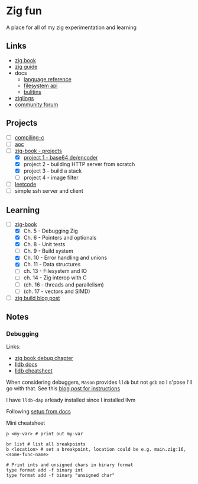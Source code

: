 # Zig fun

A place for all of my zig experimentation and learning

## Links

- [zig book](https://pedropark99.github.io/zig-book/)
- [zig guide](https://zig.guide/master/)
- docs
  - [language reference](https://ziglang.org/documentation/master/)
  - [filesystem api](https://ziglang.org/documentation/master/std/#std.fs)
  - [bulitins](https://ziglang.org/documentation/master/#Builtin-Functions)
- [ziglings](https://codeberg.org/ziglings/exercises/#ziglings)
- [community forum](https://ziggit.dev/)

## Projects

- [ ] [compiling-c](./projects/compiling-c/README.md)
- [ ] [aoc](./projects/aoc/README.md)
- [ ] [zig-book - projects](https://pedropark99.github.io/zig-book/)
  - [x] [project 1 - base64 de/encoder](./projects/zig-book/project-1/main.zig)
  - [x] project 2 - building HTTP server from scratch
  - [x] project 3 - build a stack
  - [ ] project 4 - image filter
- [ ] [leetcode](./projects/leetcode/README.md)
- [ ] simple ssh server and client

## Learning

- [ ] [zig-book](https://pedropark99.github.io/zig-book/)
  - [x] Ch. 5 - Debugging Zig
  - [x] Ch. 6 - Pointers and optionals
  - [x] Ch. 8 - Unit tests
  - [ ] Ch. 9 - Build system
  - [x] Ch. 10 - Error handling and unions
  - [x] Ch. 11 - Data structures
  - [ ] ch. 13 - Filesystem and IO
  - [ ] ch. 14 - Zig interop with C
  - [ ]  (ch. 16 - threads and parallelism)
  - [ ]  (ch. 17 - vectors and SIMD)
- [ ] [zig build blog post](https://zig.news/xq/zig-build-explained-part-1-59lf)

## Notes

### Debugging

Links:
- [zig book debug chapter](https://pedropark99.github.io/zig-book/Chapters/02-debugging.html#fn3)
- [lldb docs](https://lldb.llvm.org/)
- [lldb cheatsheet](https://gist.github.com/ryanchang/a2f738f0c3cc6fbd71fa)

When considering debuggers, `Mason` provides `lldb` but not `gdb` so I s'pose I'll go with that.
See this [blog post for instructions](https://eliasdorneles.com/til/posts/customizing-neovim-debugging-highlight-zig-debug-w-codelldb/)

I have `lldb-dap` arleady installed since I installed llvm

Following [setup from docs](https://github.com/mfussenegger/nvim-dap/wiki/Debug-Adapter-installation#ccrust-via-lldb-vscode)

Mini cheatsheet
```lldb
p <my-var> # print out my-var

br list # list all breakpoints
b <location> # set a breakpoint, location could be e.g. main.zig:16, <some-func-name>

# Print ints and unsigned chars in binary format
type format add -f binary int
type format add -f binary "unsigned char"
```
